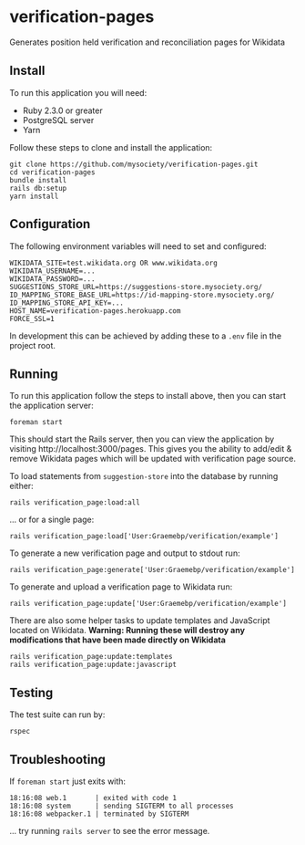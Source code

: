 # verification-pages

Generates position held verification and reconciliation pages for Wikidata

## Install

To run this application you will need:

- Ruby 2.3.0 or greater
- PostgreSQL server
- Yarn

Follow these steps to clone and install the application:

    git clone https://github.com/mysociety/verification-pages.git
    cd verification-pages
    bundle install
    rails db:setup
    yarn install

## Configuration

The following environment variables will need to set and configured:

    WIKIDATA_SITE=test.wikidata.org OR www.wikidata.org
    WIKIDATA_USERNAME=...
    WIKIDATA_PASSWORD=...
    SUGGESTIONS_STORE_URL=https://suggestions-store.mysociety.org/
    ID_MAPPING_STORE_BASE_URL=https://id-mapping-store.mysociety.org/
    ID_MAPPING_STORE_API_KEY=...
    HOST_NAME=verification-pages.herokuapp.com
    FORCE_SSL=1

In development this can be achieved by adding these to a `.env` file in the
project root.

## Running

To run this application follow the steps to install above, then you can start
the application server:

    foreman start

This should start the Rails server, then you can view the application by
visiting http://localhost:3000/pages. This gives you the ability to add/edit
& remove Wikidata pages which will be updated with verification page source.

To load statements from `suggestion-store` into the database by running either:

    rails verification_page:load:all

... or for a single page:

    rails verification_page:load['User:Graemebp/verification/example']

To generate a new verification page and output to stdout run:

    rails verification_page:generate['User:Graemebp/verification/example']

To generate and upload a verification page to Wikidata run:

    rails verification_page:update['User:Graemebp/verification/example']

There are also some helper tasks to update templates and JavaScript located on
Wikidata. __Warning: Running these will destroy any modifications that have been
made directly on Wikidata__

    rails verification_page:update:templates
    rails verification_page:update:javascript

## Testing

The test suite can run by:

    rspec

## Troubleshooting

If `foreman start` just exits with:

    18:16:08 web.1       | exited with code 1
    18:16:08 system      | sending SIGTERM to all processes
    18:16:08 webpacker.1 | terminated by SIGTERM

... try running `rails server` to see the error message.
